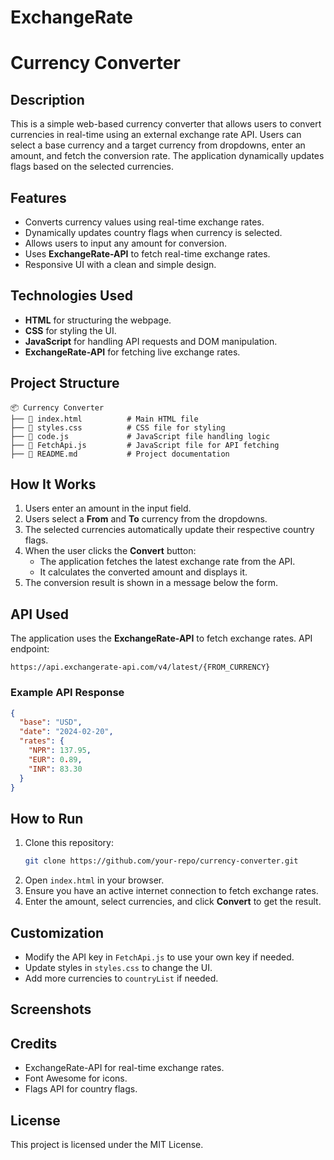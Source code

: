 # ExchangeRate
# Currency Converter

## Description

This is a simple web-based currency converter that allows users to convert currencies in real-time using an external exchange rate API. Users can select a base currency and a target currency from dropdowns, enter an amount, and fetch the conversion rate. The application dynamically updates flags based on the selected currencies.

## Features

- Converts currency values using real-time exchange rates.
- Dynamically updates country flags when currency is selected.
- Allows users to input any amount for conversion.
- Uses **ExchangeRate-API** to fetch real-time exchange rates.
- Responsive UI with a clean and simple design.

## Technologies Used

- **HTML** for structuring the webpage.
- **CSS** for styling the UI.
- **JavaScript** for handling API requests and DOM manipulation.
- **ExchangeRate-API** for fetching live exchange rates.

## Project Structure

```
📦 Currency Converter
├── 📜 index.html          # Main HTML file
├── 📜 styles.css          # CSS file for styling
├── 📜 code.js             # JavaScript file handling logic
├── 📜 FetchApi.js         # JavaScript file for API fetching
├── 📜 README.md           # Project documentation
```

## How It Works

1. Users enter an amount in the input field.
2. Users select a **From** and **To** currency from the dropdowns.
3. The selected currencies automatically update their respective country flags.
4. When the user clicks the **Convert** button:
   - The application fetches the latest exchange rate from the API.
   - It calculates the converted amount and displays it.
5. The conversion result is shown in a message below the form.

## API Used

The application uses the **ExchangeRate-API** to fetch exchange rates. API endpoint:

```
https://api.exchangerate-api.com/v4/latest/{FROM_CURRENCY}
```

### Example API Response

```json
{
  "base": "USD",
  "date": "2024-02-20",
  "rates": {
    "NPR": 137.95,
    "EUR": 0.89,
    "INR": 83.30
  }
}
```

## How to Run

1. Clone this repository:
   ```sh
   git clone https://github.com/your-repo/currency-converter.git
   ```
2. Open `index.html` in your browser.
3. Ensure you have an active internet connection to fetch exchange rates.
4. Enter the amount, select currencies, and click **Convert** to get the result.

## Customization

- Modify the API key in `FetchApi.js` to use your own key if needed.
- Update styles in `styles.css` to change the UI.
- Add more currencies to `countryList` if needed.

## Screenshots



## Credits

- ExchangeRate-API for real-time exchange rates.
- Font Awesome for icons.
- Flags API for country flags.

## License

This project is licensed under the MIT License.

